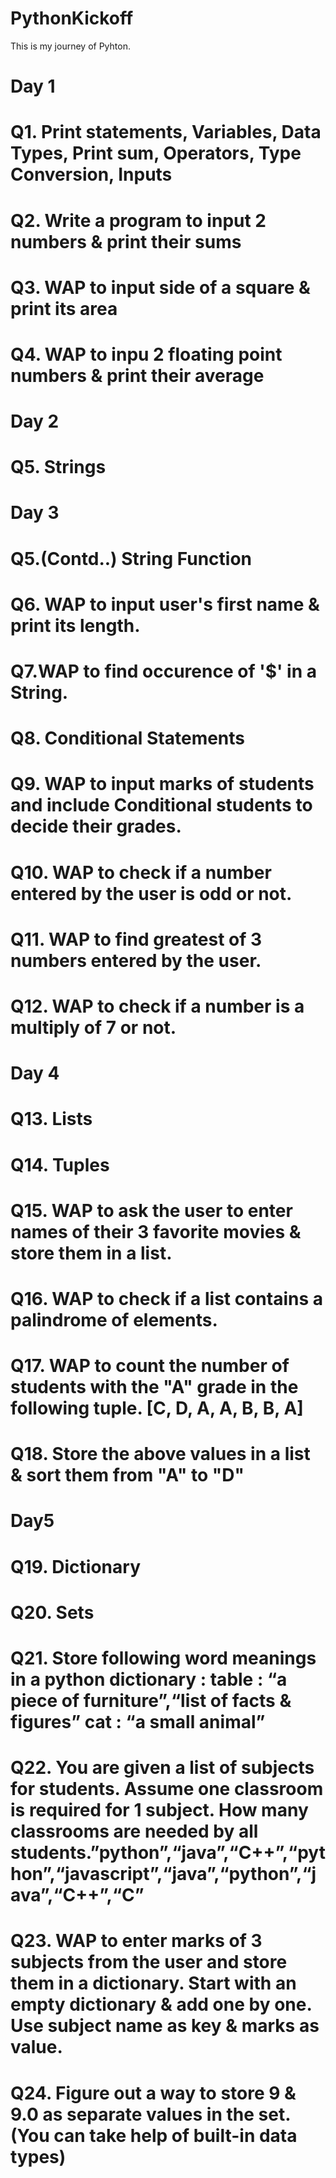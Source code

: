 # PythonKickoff
This is my journey of Pyhton.
# Day 1
# Q1. Print statements, Variables, Data Types, Print sum, Operators, Type Conversion, Inputs
# Q2. Write a program to input 2 numbers & print their sums
# Q3. WAP to input side of a square & print its area
# Q4. WAP to inpu 2 floating point numbers & print their average
# Day 2
# Q5. Strings
# Day 3
# Q5.(Contd..) String Function
# Q6. WAP to input user's first name & print its length.
# Q7.WAP to find occurence of '$' in a String.
# Q8. Conditional Statements
# Q9. WAP to input marks of students and include Conditional students to decide their grades.
<!-- Grade students based on marks
marks >= 90, grade =“A”
90 > marks >= 80, grade =“B”
80 > marks >= 70, grade =“C”
70 > marks, grade =“D” -->
# Q10. WAP to check if a number entered by the user is odd or not.
# Q11. WAP to find greatest of 3 numbers entered by the user.
# Q12. WAP to check if a number is a multiply of 7 or not.
# Day 4
# Q13. Lists 
# Q14. Tuples
# Q15. WAP to ask the user to enter names of their 3 favorite movies & store them in a list.
# Q16. WAP to check if a list contains a palindrome of elements.
# Q17. WAP to count the number of students with the "A" grade in the following tuple. [C, D, A, A, B, B, A]
# Q18. Store the above values in a list & sort them from "A" to "D"
# Day5
# Q19. Dictionary
# Q20. Sets
# Q21. Store following word meanings in a python dictionary : table : “a piece of furniture”,“list of facts & figures” cat : “a small animal”
# Q22. You are given a list of subjects for students. Assume one classroom is required for 1 subject. How many classrooms are needed by all students.”python”,“java”,“C++”,“python”,“javascript”,“java”,“python”,“java”,“C++”,“C”
# Q23. WAP to enter marks of 3 subjects from the user and store them in a dictionary. Start with an empty dictionary & add one by one. Use subject name as key & marks as value.
# Q24. Figure out a way to store 9 & 9.0 as separate values in the set.(You can take help of built-in data types)